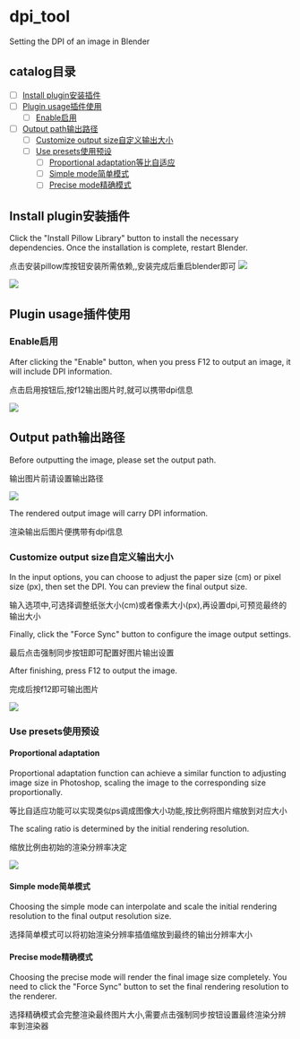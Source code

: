 # dpi_tool
 Setting the DPI of an image in Blender
## catalog目录

-   [ ] [Install plugin安装插件](#安装插件)
-   [ ] [Plugin usage插件使用](#插件使用)
    -   [ ] [Enable启用](#启用)
-   [ ] [Output path输出路径](#输出路径)
    -   [ ] [Customize output size自定义输出大小](#自定义输出大小)
    -   [ ] [Use presets使用预设](#使用预设)
        -   [ ] [Proportional adaptation等比自适应](#等比自适应)
        -   [ ] [Simple mode简单模式](#简单模式)
        -   [ ] [Precise mode精确模式](#精确模式)

## Install plugin安装插件
Click the "Install Pillow Library" button to install the necessary dependencies. Once the installation is complete, restart Blender.

点击安装pillow库按钮安装所需依赖,,安装完成后重启blender即可
![](image/img.png)

![](image/img_1.png)

## Plugin usage插件使用

### Enable启用

After clicking the "Enable" button, when you press F12 to output an image, it will include DPI information.

点击启用按钮后,按f12输出图片时,就可以携带dpi信息

![](image/img_2.png)

## Output path输出路径

Before outputting the image, please set the output path.

输出图片前请设置输出路径

![](image/img_3.png)

The rendered output image will carry DPI information.

渲染输出后图片便携带有dpi信息

### Customize output size自定义输出大小

In the input options, you can choose to adjust the paper size (cm) or pixel size (px), then set the DPI. You can preview the final output size.

输入选项中,可选择调整纸张大小(cm)或者像素大小(px),再设置dpi,可预览最终的输出大小

Finally, click the "Force Sync" button to configure the image output settings.

最后点击强制同步按钮即可配置好图片输出设置

After finishing, press F12 to output the image.

完成后按f12即可输出图片

![](<image/5.gif>)

### Use presets使用预设

#### Proportional adaptation

Proportional adaptation function can achieve a similar function to adjusting image size in Photoshop, scaling the image to the corresponding size proportionally.

等比自适应功能可以实现类似ps调成图像大小功能,按比例将图片缩放到对应大小

The scaling ratio is determined by the initial rendering resolution.

缩放比例由初始的渲染分辨率决定

![](image/6.gif)

#### Simple mode简单模式

Choosing the simple mode can interpolate and scale the initial rendering resolution to the final output resolution size.

选择简单模式可以将初始渲染分辨率插值缩放到最终的输出分辨率大小

#### Precise mode精确模式

Choosing the precise mode will render the final image size completely. You need to click the "Force Sync" button to set the final rendering resolution to the renderer.

选择精确模式会完整渲染最终图片大小,需要点击强制同步按钮设置最终渲染分辨率到渲染器
